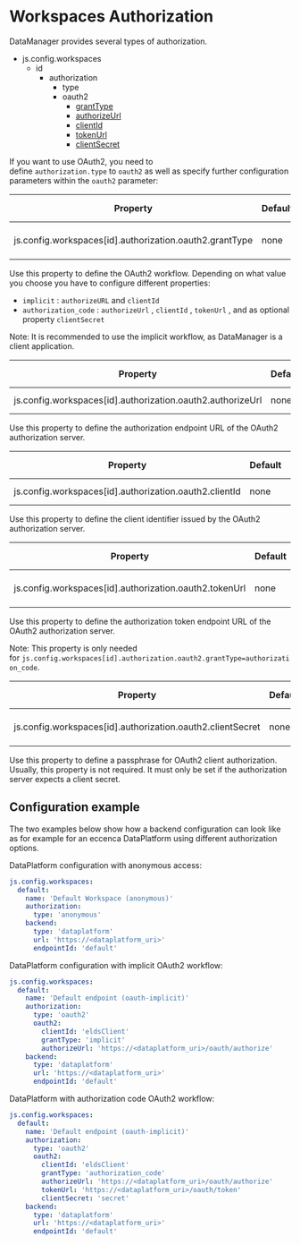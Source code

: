 # Workspaces Authorization

DataManager provides several types of authorization.

-   js.config.workspaces
    -   id
        -   authorization
            -   type
            -   oauth2
                -   [grantType](#workspaces-authorization)
                -   [authorizeUrl](#workspaces-authorization)
                -   [clientId](#workspaces-authorization)
                -   [tokenUrl](#workspaces-authorization)
                -   [clientSecret](#workspaces-authorization)

If you want to use OAuth2, you need to define `authorization.type` to `oauth2` as well as specify further configuration parameters within the `oauth2` parameter:

| Property | Default | Required | Conflicts with | Valid values |
| -------- | ------- | -------- | -------------- | ------------ |
| js.config.workspaces[id].authorization.oauth2.grantType | none | yes, if authorization.type is `oauth2` | none | `implicit` or `authorization_code` |

Use this property to define the OAuth2 workflow. Depending on what value you choose you have to configure different properties:

-   `implicit` : `authorizeURL` and `clientId`
-   `authorization_code` : `authorizeUrl` , `clientId` , `tokenUrl` , and as optional property `clientSecret`

Note: It is recommended to use the implicit workflow, as DataManager is a client application.

| Property | Default | Required | Conflicts with | Valid values |
| -------- | ------- | -------- | -------------- | ------------ |
| js.config.workspaces[id].authorization.oauth2.authorizeUrl | none | yes, if `authorization.type` is `oauth2` | none | string (URL) |

Use this property to define the authorization endpoint URL of the OAuth2 authorization server.

| Property | Default | Required | Conflicts with | Valid values |
| -------- | ------- | -------- | -------------- | ------------ |
| js.config.workspaces[id].authorization.oauth2.clientId | none | yes, if `authorization.type` is `oauth2` | none | string |

Use this property to define the client identifier issued by the OAuth2 authorization server.

| Property | Default | Required | Conflicts with | Valid values |
| -------- | ------- | -------- | -------------- | ------------ |
| js.config.workspaces[id].authorization.oauth2.tokenUrl | none | yes, if` authorization.oauth2.grantType` is '*authorization_code*' | none | string (URL) |

Use this property to define the authorization token endpoint URL of the OAuth2 authorization server.

Note: This property is only needed for `js.config.workspaces[id].authorization.oauth2.grantType=authorization_code`.

| Property | Default | Required | Conflicts with | Valid values |
| -------- | ------- | -------- | -------------- | ------------ |
| js.config.workspaces[id].authorization.oauth2.clientSecret | none | yes, if `authorization.oauth2.grantType` is '*authorization_code*' | none | string |

Use this property to define a passphrase for OAuth2 client authorization. Usually, this property is not required. It must only be set if the authorization server expects a client secret.

## Configuration example

The two examples below show how a backend configuration can look like as for example for an eccenca DataPlatform using different authorization options.

DataPlatform configuration with anonymous access:

``` yaml
js.config.workspaces:
  default:
    name: 'Default Workspace (anonymous)'
    authorization:
      type: 'anonymous'
    backend:
      type: 'dataplatform'
      url: 'https://<dataplatform_uri>'
      endpointId: 'default'
```

DataPlatform configuration with implicit OAuth2 workflow:

``` yaml
js.config.workspaces:
  default:
    name: 'Default endpoint (oauth-implicit)'
    authorization:
      type: 'oauth2'
      oauth2:
        clientId: 'eldsClient'
        grantType: 'implicit'
        authorizeUrl: 'https://<dataplatform_uri>/oauth/authorize'
    backend:
      type: 'dataplatform'
      url: 'https://<dataplatform_uri>'
      endpointId: 'default'
```

DataPlatform with authorization code OAuth2 workflow:

``` yaml
js.config.workspaces:
  default:
    name: 'Default endpoint (oauth-implicit)'
    authorization:
      type: 'oauth2'
      oauth2:
        clientId: 'eldsClient'
        grantType: 'authorization_code'
        authorizeUrl: 'https://<dataplatform_uri>/oauth/authorize'
        tokenUrl: 'https://<dataplatform_uri>/oauth/token'
        clientSecret: 'secret'
    backend:
      type: 'dataplatform'
      url: 'https://<dataplatform_uri>'
      endpointId: 'default'
```